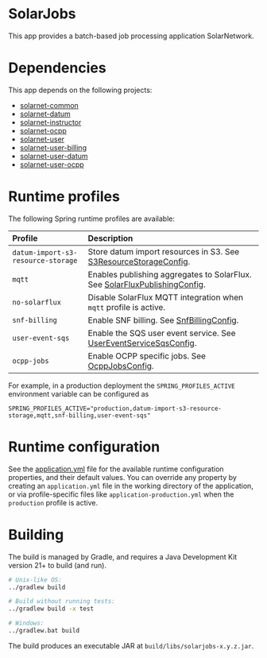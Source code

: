 # SolarJobs

This app provides a batch-based job processing application SolarNetwork.

# Dependencies

This app depends on the following projects:

 * [solarnet-common][solarnet-common]
 * [solarnet-datum][solarnet-datum]
 * [solarnet-instructor][solarnet-instructor]
 * [solarnet-ocpp][solarnet-ocpp]
 * [solarnet-user][solarnet-user]
 * [solarnet-user-billing][solarnet-user-billing]
 * [solarnet-user-datum][solarnet-user-datum]
 * [solarnet-user-ocpp][solarnet-user-ocpp]

# Runtime profiles

The following Spring runtime profiles are available:

| Profile | Description |
|:--------|:------------|
| `datum-import-s3-resource-storage` | Store datum import resources in S3. See [S3ResourceStorageConfig][S3ResourceStorageConfig]. |
| `mqtt` | Enables publishing aggregates to SolarFlux. See [SolarFluxPublishingConfig][SolarFluxPublishingConfig]. |
| `no-solarflux` | Disable SolarFlux MQTT integration when `mqtt` profile is active. |
| `snf-billing` | Enable SNF billing. See [SnfBillingConfig][SnfBillingConfig]. |
| `user-event-sqs` | Enable the SQS user event service. See [UserEventServiceSqsConfig][UserEventServiceSqsConfig]. |
| `ocpp-jobs` | Enable OCPP specific jobs. See [OcppJobsConfig][OcppJobsConfig]. |

For example, in a production deployment the `SPRING_PROFILES_ACTIVE` environment variable can be
configured as

```
SPRING_PROFILES_ACTIVE="production,datum-import-s3-resource-storage,mqtt,snf-billing,user-event-sqs"
```

# Runtime configuration

See the [application.yml][app-config] file for the available runtime configuration properties, and
their default values. You can override any property by creating an `application.yml` file in the
working directory of the application, or via profile-specific files like
`application-production.yml` when the `production` profile is active.


# Building

The build is managed by Gradle, and requires a Java Development Kit version 21+ to build (and run).

```sh
# Unix-like OS:
../gradlew build

# Build without running tests:
../gradlew build -x test

# Windows:
../gradlew.bat build
```

The build produces an executable JAR at `build/libs/solarjobs-x.y.z.jar`.


[app-config]: src/main/resources/application.yml
[solarnet-common]: ../common/
[solarnet-datum]: ../datum/
[solarnet-instructor]: ../instructor/
[solarnet-ocpp]: ../ocpp/
[solarnet-user]: ../user/
[solarnet-user-billing]: ../user-billing/
[solarnet-user-datum]: ../user-datum/
[solarnet-user-ocpp]: ../user-ocpp/
[OcppJobsConfig]: src/main/java/net/solarnetwork/central/jobs/config/OcppJobsConfig.java
[S3ResourceStorageConfig]: ../datum/src/main/java/net/solarnetwork/central/datum/imp/config/S3ResourceStorageConfig.java
[SnfBillingConfig]: src/main/java/net/solarnetwork/central/jobs/config/SnfBillingConfig.java
[SolarFluxPublishingConfig]: src/main/java/net/solarnetwork/central/jobs/config/SolarFluxPublishingConfig.java
[UserEventServiceSqsConfig]: ../user-datum/src/main/java/net/solarnetwork/central/user/event/config/UserEventServiceSqsConfig.java
